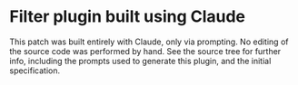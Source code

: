 # Filter plugin built using Claude

This patch was built entirely with Claude, only via prompting. No editing of the source code was performed by hand. See the source tree for further info, including the prompts used to generate this plugin, and the initial specification.